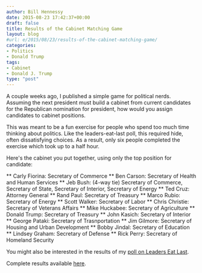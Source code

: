 ```yaml
---
author: Bill Hennessy
date: 2015-08-23 17:42:37+00:00
draft: false
title: Results of the Cabinet Matching Game
layout: blog
#url: e/2015/08/23/results-of-the-cabinet-matching-game/
categories:
- Politics
- Donald Trump
tags:
- Cabinet
- Donald J. Trump
type: "post"
---
```


A couple weeks ago, I published a simple game for political nerds. Assuming the next president must build a cabinet from current candidates for the Republican nomination for president, how would you assign candidates to cabinet positions.

This was meant to be a fun exercise for people who spend too much time thinking about politics. Like the leaders-eat-last poll, this required hide, often dissatisfying choices. As a result, only six people completed the exercise which took up to a half hour.

Here's the cabinet you put together, using only the top position for candidate:




** Carly Fiorina: Secretary of Commerce
** Ben Carson: Secretary of Health and Human Services
** Jeb Bush: (4-way tie) Secretary of Commerce, Secretary of State, Secretary of Interior, Secretary of Energy
** Ted Cruz: Attorney General
** Rand Paul: Secretary of Treasury
** Marco Rubio: Secretary of Energy
** Scott Walker: Secretary of Labor
** Chris Christie: Secretary of Veterans Affairs
** Mike Huckabee: Secretary of Agriculture
** Donald Trump: Secretary of Treasury
** John Kasich: Secretary of Interior
** George Pataki: Secretary of Trasnportation
** Jim Gilmore: Secretary of Housing and Urban Development
** Bobby Jindal: Secretary of Education
** Lindsey Graham: Secretary of Defense
** Rick Perry: Secretary of Homeland Security


You might also be interested in the results of my [poll on Leaders Eat Last](https://hennessysview.com/2015/08/22/fascinating-results-from-leaders-eat-last-poll/).

Complete results available [here](https://www.surveymonkey.com/results/SM-VNMYPPHY/).
